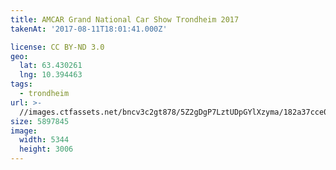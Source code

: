 ```yaml
---
title: AMCAR Grand National Car Show Trondheim 2017
takenAt: '2017-08-11T18:01:41.000Z'

license: CC BY-ND 3.0
geo:
  lat: 63.430261
  lng: 10.394463
tags:
  - trondheim
url: >-
  //images.ctfassets.net/bncv3c2gt878/5Z2gDgP7LztUDpGYlXzyma/182a37cce01bac25e2ae63d621b136f1/amcar-grand-national-car-show-trondheim-2017_36508130535_o
size: 5897845
image:
  width: 5344
  height: 3006
---
```

